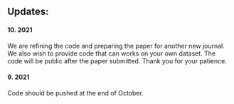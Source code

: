 ## Updates:
#### 10. 2021
We are refining the code and preparing the paper for another new journal.  We also wish to provide code that can works on your own dataset. The code will be public after the paper submitted. Thank you for your patience.
#### 9. 2021
Code should be pushed at the end of October.
